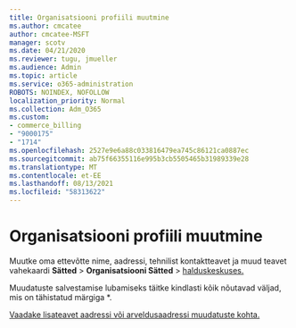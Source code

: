 ```yaml
---
title: Organisatsiooni profiili muutmine
ms.author: cmcatee
author: cmcatee-MSFT
manager: scotv
ms.date: 04/21/2020
ms.reviewer: tugu, jmueller
ms.audience: Admin
ms.topic: article
ms.service: o365-administration
ROBOTS: NOINDEX, NOFOLLOW
localization_priority: Normal
ms.collection: Adm_O365
ms.custom:
- commerce_billing
- "9000175"
- "1714"
ms.openlocfilehash: 2527e9e6a88c033816479ea745c86121ca0887ec
ms.sourcegitcommit: ab75f66355116e995b3cb5505465b31989339e28
ms.translationtype: MT
ms.contentlocale: et-EE
ms.lasthandoff: 08/13/2021
ms.locfileid: "58313622"
---
```

# <a name="change-organization-profile"></a>Organisatsiooni profiili muutmine

Muutke oma ettevõtte nime, aadressi, tehnilist kontaktteavet ja muud teavet vahekaardi **Sätted**  >  **Organisatsiooni Sätted**  >  [halduskeskuses.](https://admin.microsoft.com/AdminPortal/Home#/Settings/OrganizationProfile/:/Settings/L1/OrganizationInformation)

Muudatuste salvestamise lubamiseks täitke kindlasti kõik nõutavad väljad, mis on tähistatud märgiga *.

[Vaadake lisateavet aadressi või arveldusaadressi muudatuste kohta.](https://docs.microsoft.com/microsoft-365/admin/manage/change-address-contact-and-more)

